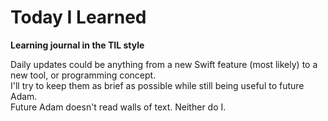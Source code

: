 # Today I Learned
**Learning journal in the TIL style** <br>

Daily updates could be anything from a new Swift feature (most likely) to a new tool, or programming concept. <br>
I'll try to keep them as brief as possible while still being useful to future Adam. <br>
Future Adam doesn't read walls of text. Neither do I. <br>
